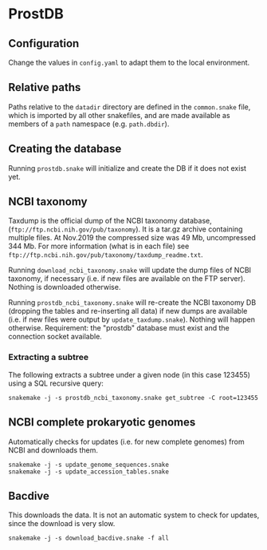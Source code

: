 # ProstDB

## Configuration

Change the values in `config.yaml` to adapt them to the local environment.

## Relative paths

Paths relative to the `datadir` directory are defined in the `common.snake`
file, which is imported by all other snakefiles, and are made available
as members of a `path` namespace (e.g. `path.dbdir`).

## Creating the database

Running `prostdb.snake` will initialize and create the DB
if it does not exist yet.

## NCBI taxonomy

Taxdump is the official dump of the NCBI taxonomy database,
(`ftp://ftp.ncbi.nih.gov/pub/taxonomy`). It is a tar.gz archive containing
multiple files. At Nov.2019 the compressed size was 49 Mb, uncompressed 344 Mb.
For more information (what is in each file) see
`ftp://ftp.ncbi.nih.gov/pub/taxonomy/taxdump_readme.txt`.

Running `download_ncbi_taxonomy.snake` will update the dump files of
NCBI taxonomy, if necessary (i.e. if new files are available on the FTP server).
Nothing is downloaded otherwise.

Running `prostdb_ncbi_taxonomy.snake` will re-create the NCBI taxonomy DB
(dropping the tables and re-inserting all data) if new dumps are available
(i.e. if new files were output by `update_taxdump.snake`).  Nothing will happen
otherwise. Requirement: the "prostdb" database must exist and the connection
socket available.

### Extracting a subtree

The following extracts a subtree under a given node (in this case 123455)
using a SQL recursive query:
```
snakemake -j -s prostdb_ncbi_taxonomy.snake get_subtree -C root=123455
```

## NCBI complete prokaryotic genomes

Automatically checks for updates (i.e. for new complete genomes)
from NCBI and downloads them.

```
snakemake -j -s update_genome_sequences.snake
snakemake -j -s update_accession_tables.snake
```

## Bacdive

This downloads the data. It is not an automatic system to check for
updates, since the download is very slow.

```
snakemake -j -s download_bacdive.snake -f all
```

